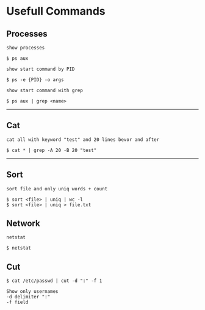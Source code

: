 # Usefull Commands

## Processes

```console
show processes

$ ps aux
```

```console
show start command by PID

$ ps -e {PID} -o args
```


```console
show start command with grep

$ ps aux | grep <name>
```
---
## Cat
```console
cat all with keyword "test" and 20 lines bevor and after

$ cat * | grep -A 20 -B 20 "test"
```
---
## Sort
```console
sort file and only uniq words + count

$ sort <file> | uniq | wc -l
$ sort <file> | uniq > file.txt
```

## Network
```console
netstat

$ netstat
```

## Cut

```console
$ cat /etc/passwd | cut -d ":" -f 1

Show only usernames
-d delimiter ":"
-f field
```

